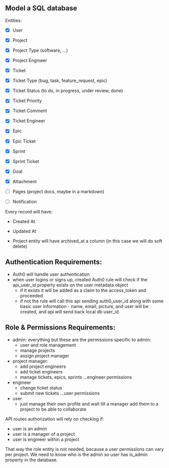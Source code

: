 ## Model a SQL database

Entities:

- [x] User
- [x] Project
- [x] Project Type (software, ...)
- [x] Project Engineer
- [x] Ticket
- [x] Ticket Type (bug, task, feature_request, epic)
- [x] Ticket Status (to do, in progress, under review, done)
- [x] Ticket Priority
- [x] Ticket Comment
- [x] Ticket Engineer
- [x] Epic
- [x] Epic Ticket
- [x] Sprint
- [x] Sprint Ticket
- [x] Goal
- [x] Attachment

- [ ] Pages (project docs, maybe in a markdown)
- [ ] Notification

Every record will have:
  - Created At
  - Updated At

- Project entity will have archived_at a column (in this case we will do soft delete)

## Authentication Requirements:
  - Auth0 will handle user authentication
  - when user logins or signs up, created Auth0 rule will check if the api_user_id property exists on the user metadata object
    - if it exists it will be added as a claim to the access_token and proceeded 
    - if not the rule will call this api sending auth0_user_id along with some basic user information - name, email, picture, and user will be created, and api will send back local db user_id

## Role & Permissions Requirements:
- admin:
  everything but these are the permissions specific to admin:
    - user and role management
    - manage projects
    - assign project manager
- project manager:
  - add project engineers
  - add ticket engineers
  - manage tickets, epics, sprints
  ...engineer permissions
- engineer
  - change ticket status
  - submit new tickets
  ...user permissions
- user
  - just manage their own profile and wait till a manager add them to a project to be able to collaborate

API routes authorization will rely on checking if:
  - user is an admin
  - user is a manager of a project
  - user is engineer within a project

That way the role entity is not needed, because a user permissions can vary per project.
We need to know who is the admin so user has is_admin property in the database.
